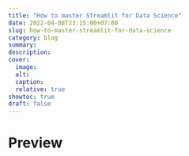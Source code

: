 ```yaml
---
title: "How to master Streamlit for Data Science"
date: 2022-04-08T23:15:00+07:00
slug: how-to-master-streamlit-for-data-science
category: blog 
summary:
description: 
cover:
  image:
  alt:
  caption: 
  relative: true
showtoc: true
draft: false
---
```


# Preview

<!-- ## The essential Streamlit for all your data science needs

To build a web app you’d typically use such Python web frameworks as Django and Flask. But the steep learning curve and the big time investment for implementing these apps present a major hurdle.

Streamlit makes the app creation process as simple as writing Python scripts!

In this article, you’ll learn how to master Streamlit when getting started with data science.

Let’s dive in!

[Read blog](https://blog.streamlit.io/how-to-master-streamlit-for-data-science/) -->
